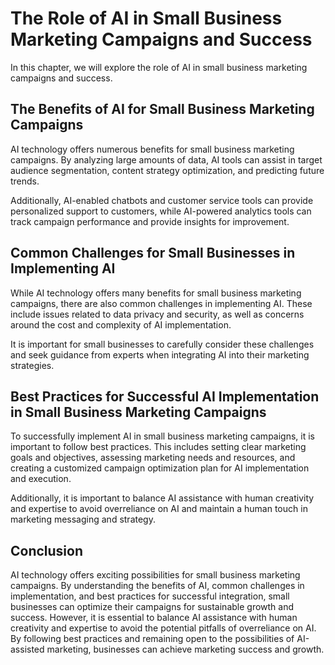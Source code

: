 The Role of AI in Small Business Marketing Campaigns and Success
=========================================================================================

In this chapter, we will explore the role of AI in small business marketing campaigns and success.

The Benefits of AI for Small Business Marketing Campaigns
---------------------------------------------------------

AI technology offers numerous benefits for small business marketing campaigns. By analyzing large amounts of data, AI tools can assist in target audience segmentation, content strategy optimization, and predicting future trends.

Additionally, AI-enabled chatbots and customer service tools can provide personalized support to customers, while AI-powered analytics tools can track campaign performance and provide insights for improvement.

Common Challenges for Small Businesses in Implementing AI
---------------------------------------------------------

While AI technology offers many benefits for small business marketing campaigns, there are also common challenges in implementing AI. These include issues related to data privacy and security, as well as concerns around the cost and complexity of AI implementation.

It is important for small businesses to carefully consider these challenges and seek guidance from experts when integrating AI into their marketing strategies.

Best Practices for Successful AI Implementation in Small Business Marketing Campaigns
-------------------------------------------------------------------------------------

To successfully implement AI in small business marketing campaigns, it is important to follow best practices. This includes setting clear marketing goals and objectives, assessing marketing needs and resources, and creating a customized campaign optimization plan for AI implementation and execution.

Additionally, it is important to balance AI assistance with human creativity and expertise to avoid overreliance on AI and maintain a human touch in marketing messaging and strategy.

Conclusion
----------

AI technology offers exciting possibilities for small business marketing campaigns. By understanding the benefits of AI, common challenges in implementation, and best practices for successful integration, small businesses can optimize their campaigns for sustainable growth and success. However, it is essential to balance AI assistance with human creativity and expertise to avoid the potential pitfalls of overreliance on AI. By following best practices and remaining open to the possibilities of AI-assisted marketing, businesses can achieve marketing success and growth.
